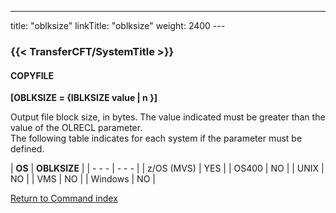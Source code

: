 ---
title: "oblksize"
linkTitle: "oblksize"
weight: 2400
--- <span id="oblksize"></span>

### {{< TransferCFT/SystemTitle  >}}

#### COPYFILE

****[OBLKSIZE = {IBLKSIZE value &#124; n }]****

Output file block size, in bytes. The value indicated must be greater
than the value of the OLRECL parameter.  
The following table indicates for each system if the parameter
must be defined.

| **OS** | **OBLKSIZE**  |
| - - - | - - - |
| z/OS (MVS) | YES  |
| OS400  | NO  |
| UNIX  | NO  |
| VMS  | NO  |
| Windows  | NO |

[Return to Command index](../../)

